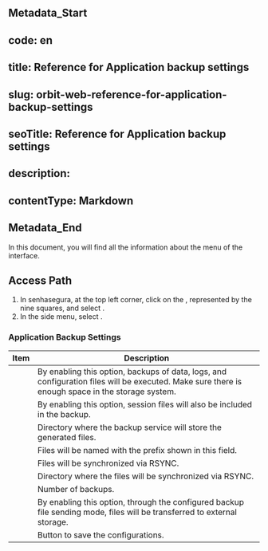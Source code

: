 ## Metadata_Start 
## code: en
## title: Reference for Application backup settings 
## slug: orbit-web-reference-for-application-backup-settings 
## seoTitle: Reference for Application backup settings 
## description:  
## contentType: Markdown 
## Metadata_End
In this document, you will find all the information about the  menu of the  interface.

## Access Path

1. In senhasegura, at the top left corner, click on the , represented by the nine squares, and select .
1. In the side menu, select  .

### Application Backup Settings
| Item                            | Description                                                                                                                      |
|---------------------------------|--------------------------------------------------------------------------------------------------------------------------------|
|  | By enabling this option, backups of data, logs, and configuration files will be executed. Make sure there is enough space in the storage system. |
|  | By enabling this option, session files will also be included in the backup.                                        |
|          | Directory where the backup service will store the generated files.                                                          |
|   | Files will be named with the prefix shown in this field.                                                                 |
|   | Files will be synchronized via RSYNC.                                                                                      |
|      | Directory where the files will be synchronized via RSYNC.                                                                       |
|             | Number of backups.                                                                                                             |
|  | By enabling this option, through the configured backup file sending mode, files will be transferred to external storage. |
|                       | Button to save the configurations.                                                                                            |
